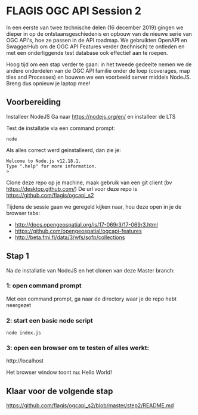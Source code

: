 # FLAGIS OGC API Session 2

In een eerste van twee technische delen (16 december 2019) gingen we dieper in op de ontstaansgeschiedenis en opbouw van de nieuwe serie van OGC API's, hoe ze passen in de API roadmap. We gebruikten OpenAPI en SwaggerHub om de OGC API Features verder (technisch) te ontleden en met een onderliggende test database ook effectief aan te roepen.

Hoog tijd om een stap verder te gaan: in het tweede gedeelte nemen we de andere onderdelen van de OGC API familie onder de loep (coverages, map tiles and Processes) en bouwen we een voorbeeld server middels NodeJS. Breng dus opnieuw je laptop mee!

## Voorbereiding

Installeer NodeJS
Ga naar https://nodejs.org/en/ en installeer de LTS

Test de installatie via een command prompt:
```
node
```

Als alles correct werd geinstalleerd, dan zie je:
```
Welcome to Node.js v12.18.1.
Type ".help" for more information.
>
```

Clone deze repo op je machine, maak gebruik van een git client (bv https://desktop.github.com/)
De url voor deze repo is https://github.com/flagis/ogcapi_s2

Tijdens de sessie gaan we geregeld kijken naar, hou deze open in je de browser tabs:
- http://docs.opengeospatial.org/is/17-069r3/17-069r3.html
- https://github.com/opengeospatial/ogcapi-features
- http://beta.fmi.fi/data/3/wfs/sofp/collections

## Stap 1

Na de installatie van NodeJS en het clonen van deze Master branch:

### 1: open command prompt
Met een command prompt, ga naar de directory waar je de repo hebt neergezet


### 2: start een basic node script
```
node index.js
```

### 3: open een browser om te testen of alles werkt:
http://localhost

Het browser window toont nu: Hello World!

## Klaar voor de volgende stap
https://github.com/flagis/ogcapi_s2/blob/master/step2/README.md
